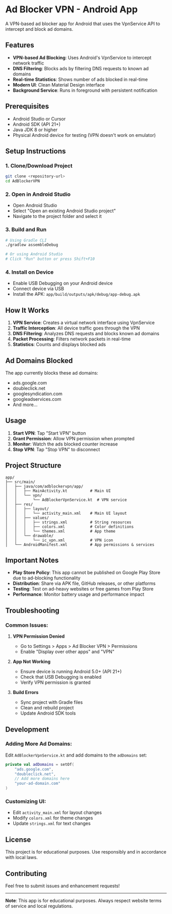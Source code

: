 # Ad Blocker VPN - Android App

A VPN-based ad blocker app for Android that uses the VpnService API to intercept and block ad domains.

## Features

- **VPN-based Ad Blocking**: Uses Android's VpnService to intercept network traffic
- **DNS Filtering**: Blocks ads by filtering DNS requests to known ad domains
- **Real-time Statistics**: Shows number of ads blocked in real-time
- **Modern UI**: Clean Material Design interface
- **Background Service**: Runs in foreground with persistent notification

## Prerequisites

- Android Studio or Cursor
- Android SDK (API 21+)
- Java JDK 8 or higher
- Physical Android device for testing (VPN doesn't work on emulator)

## Setup Instructions

### 1. Clone/Download Project
```bash
git clone <repository-url>
cd AdBlockerVPN
```

### 2. Open in Android Studio
- Open Android Studio
- Select "Open an existing Android Studio project"
- Navigate to the project folder and select it

### 3. Build and Run
```bash
# Using Gradle CLI
./gradlew assembleDebug

# Or using Android Studio
# Click "Run" button or press Shift+F10
```

### 4. Install on Device
- Enable USB Debugging on your Android device
- Connect device via USB
- Install the APK: `app/build/outputs/apk/debug/app-debug.apk`

## How It Works

1. **VPN Service**: Creates a virtual network interface using VpnService
2. **Traffic Interception**: All device traffic goes through the VPN
3. **DNS Filtering**: Analyzes DNS requests and blocks known ad domains
4. **Packet Processing**: Filters network packets in real-time
5. **Statistics**: Counts and displays blocked ads

## Ad Domains Blocked

The app currently blocks these ad domains:
- ads.google.com
- doubleclick.net
- googlesyndication.com
- googleadservices.com
- And more...

## Usage

1. **Start VPN**: Tap "Start VPN" button
2. **Grant Permission**: Allow VPN permission when prompted
3. **Monitor**: Watch the ads blocked counter increase
4. **Stop VPN**: Tap "Stop VPN" to disconnect

## Project Structure

```
app/
├── src/main/
│   ├── java/com/adblockervpn/app/
│   │   ├── MainActivity.kt          # Main UI
│   │   └── vpn/
│   │       └── AdBlockerVpnService.kt  # VPN service
│   ├── res/
│   │   ├── layout/
│   │   │   └── activity_main.xml    # Main UI layout
│   │   ├── values/
│   │   │   ├── strings.xml          # String resources
│   │   │   ├── colors.xml           # Color definitions
│   │   │   └── themes.xml           # App theme
│   │   └── drawable/
│   │       └── ic_vpn.xml           # VPN icon
│   └── AndroidManifest.xml          # App permissions & services
```

## Important Notes

- **Play Store Policy**: This app cannot be published on Google Play Store due to ad-blocking functionality
- **Distribution**: Share via APK file, GitHub releases, or other platforms
- **Testing**: Test on ad-heavy websites or free games from Play Store
- **Performance**: Monitor battery usage and performance impact

## Troubleshooting

### Common Issues:

1. **VPN Permission Denied**
   - Go to Settings > Apps > Ad Blocker VPN > Permissions
   - Enable "Display over other apps" and "VPN"

2. **App Not Working**
   - Ensure device is running Android 5.0+ (API 21+)
   - Check that USB Debugging is enabled
   - Verify VPN permission is granted

3. **Build Errors**
   - Sync project with Gradle files
   - Clean and rebuild project
   - Update Android SDK tools

## Development

### Adding More Ad Domains:
Edit `AdBlockerVpnService.kt` and add domains to the `adDomains` set:

```kotlin
private val adDomains = setOf(
    "ads.google.com",
    "doubleclick.net",
    // Add more domains here
    "your-ad-domain.com"
)
```

### Customizing UI:
- Edit `activity_main.xml` for layout changes
- Modify `colors.xml` for theme changes
- Update `strings.xml` for text changes

## License

This project is for educational purposes. Use responsibly and in accordance with local laws.

## Contributing

Feel free to submit issues and enhancement requests!

---


**Note**: This app is for educational purposes. Always respect website terms of service and local regulations. 

